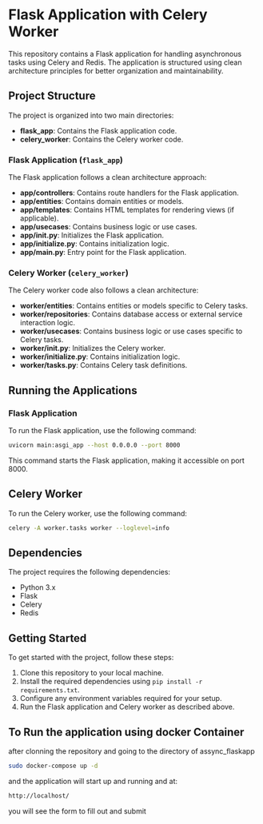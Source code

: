 # Flask Application with Celery Worker

This repository contains a Flask application for handling asynchronous tasks using Celery and Redis. The application is structured using clean architecture principles for better organization and maintainability.

## Project Structure

The project is organized into two main directories:

- **flask_app**: Contains the Flask application code.
- **celery_worker**: Contains the Celery worker code.

### Flask Application (`flask_app`)

The Flask application follows a clean architecture approach:

- **app/controllers**: Contains route handlers for the Flask application.
- **app/entities**: Contains domain entities or models.
- **app/templates**: Contains HTML templates for rendering views (if applicable).
- **app/usecases**: Contains business logic or use cases.
- **app/__init__.py**: Initializes the Flask application.
- **app/initialize.py**: Contains initialization logic.
- **app/main.py**: Entry point for the Flask application.

### Celery Worker (`celery_worker`)

The Celery worker code also follows a clean architecture:

- **worker/entities**: Contains entities or models specific to Celery tasks.
- **worker/repositories**: Contains database access or external service interaction logic.
- **worker/usecases**: Contains business logic or use cases specific to Celery tasks.
- **worker/__init__.py**: Initializes the Celery worker.
- **worker/initialize.py**: Contains initialization logic.
- **worker/tasks.py**: Contains Celery task definitions.

## Running the Applications

### Flask Application

To run the Flask application, use the following command:

```sh  
uvicorn main:asgi_app --host 0.0.0.0 --port 8000
```
This command starts the Flask application, making it accessible on port 8000.

## Celery Worker

To run the Celery worker, use the following command:

```sh  
celery -A worker.tasks worker --loglevel=info
```
## Dependencies

The project requires the following dependencies:

- Python 3.x
- Flask
- Celery
- Redis

## Getting Started

To get started with the project, follow these steps:

1. Clone this repository to your local machine.
2. Install the required dependencies using `pip install -r requirements.txt`.
3. Configure any environment variables required for your setup.
4. Run the Flask application and Celery worker as described above.
 ## To Run the application using docker Container
 after clonning the repository and going to the directory of assync_flaskapp
 ```sh  
 sudo docker-compose up -d
 ```
 and the application will start up and running and at:
 ```sh  
 http://localhost/
 ```
 you will see the form to fill out and submit
